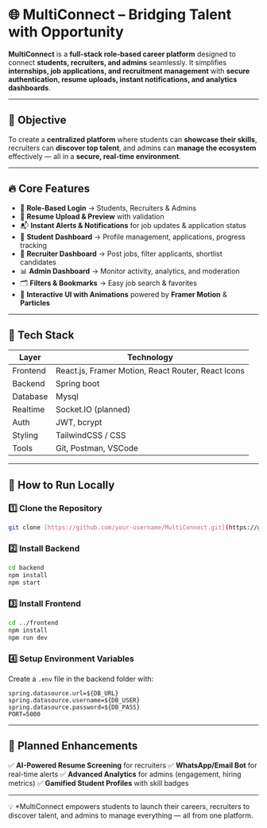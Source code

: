 
# 🌐 MultiConnect – Bridging Talent with Opportunity

**MultiConnect** is a **full-stack role-based career platform** designed to connect **students, recruiters, and admins** seamlessly. It simplifies **internships, job applications, and recruitment management** with **secure authentication, resume uploads, instant notifications, and analytics dashboards**.

---

## 🎯 Objective

To create a **centralized platform** where students can **showcase their skills**, recruiters can **discover top talent**, and admins can **manage the ecosystem** effectively — all in a **secure, real-time environment**.

---

## 🔥 Core Features

* 🔐 **Role-Based Login** → Students, Recruiters & Admins
* 📄 **Resume Upload & Preview** with validation
* 📬 **Instant Alerts & Notifications** for job updates & application status
* 👥 **Student Dashboard** → Profile management, applications, progress tracking
* 💼 **Recruiter Dashboard** → Post jobs, filter applicants, shortlist candidates
* 📊 **Admin Dashboard** → Monitor activity, analytics, and moderation
* 🗂️ **Filters & Bookmarks** → Easy job search & favorites
* 🎥 **Interactive UI with Animations** powered by **Framer Motion** & **Particles**

---

## 🧱 Tech Stack

| Layer    | Technology                                         |
| -------- | -------------------------------------------------- |
| Frontend | React.js, Framer Motion, React Router, React Icons |
| Backend  | Spring boot                                |
| Database | Mysql                                 |
| Realtime | Socket.IO (planned)                                |
| Auth     | JWT, bcrypt                                        |
| Styling  | TailwindCSS / CSS                                  |
| Tools    | Git, Postman, VSCode                               |

---

## 🧪 How to Run Locally

### 1️⃣ Clone the Repository

```bash
git clone [https://github.com/your-username/MultiConnect.git](https://github.com/07Mkmohan/MultiPlatform.git)
```

### 2️⃣ Install Backend

```bash
cd backend
npm install
npm start
```

### 3️⃣ Install Frontend

```bash
cd ../frontend
npm install
npm run dev
```

### 4️⃣ Setup Environment Variables

Create a `.env` file in the backend folder with:

```env
spring.datasource.url=${DB_URL}
spring.datasource.username=${DB_USER}
spring.datasource.password=${DB_PASS}
PORT=5000
```

---

## 🚀 Planned Enhancements

✅ **AI-Powered Resume Screening** for recruiters
✅ **WhatsApp/Email Bot** for real-time alerts
✅ **Advanced Analytics** for admins (engagement, hiring metrics)
✅ **Gamified Student Profiles** with skill badges

---

💡 *MultiConnect empowers students to launch their careers, recruiters to discover talent, and admins to manage everything — all from one platform.

